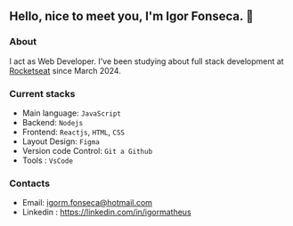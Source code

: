 ## Hello, nice to meet you, I'm Igor Fonseca. 👋

### About
I act as Web Developer. I've been studying about full stack development at [Rocketseat](https://rocketseat.com.br) since March 2024.

### Current stacks
- Main language: `JavaScript`
- Backend: `Nodejs`
- Frontend: `Reactjs`, `HTML`, `CSS`
- Layout Design: `Figma` 
- Version code Control: `Git a Github`
- Tools : `VsCode`


### Contacts
- Email: igorm.fonseca@hotmail.com
- Linkedin : https://linkedin.com/in/igormatheus

